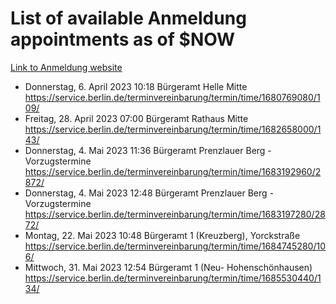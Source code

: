 # List of available Anmeldung appointments as of $NOW
[Link to Anmeldung website](https://service.berlin.de/terminvereinbarung/termin/tag.php?termin=1&anliegen[]=120686&dienstleisterlist=122210,122217,327316,122219,327312,122227,327314,122231,327346,122243,327348,122254,122252,329742,122260,329745,122262,329748,122271,327278,122273,327274,122277,327276,330436,122280,327294,122282,327290,122284,327292,122291,327270,122285,327266,122286,327264,122296,327268,150230,329760,122297,327286,122294,327284,122312,329763,122314,329775,122304,327330,122311,327334,122309,327332,317869,122281,327352,122279,329772,122283,122276,327324,122274,327326,122267,329766,122246,327318,122251,327320,122257,327322,122208,327298,122226,327300&herkunft=http%3A%2F%2Fservice.berlin.de%2Fdienstleistung%2F120686%2F)
- Donnerstag, 6. April 2023 10:18 Bürgeramt Helle Mitte https://service.berlin.de/terminvereinbarung/termin/time/1680769080/109/
- Freitag, 28. April 2023 07:00 Bürgeramt Rathaus Mitte https://service.berlin.de/terminvereinbarung/termin/time/1682658000/143/
- Donnerstag, 4. Mai 2023 11:36 Bürgeramt Prenzlauer Berg - Vorzugstermine https://service.berlin.de/terminvereinbarung/termin/time/1683192960/2872/
- Donnerstag, 4. Mai 2023 12:48 Bürgeramt Prenzlauer Berg - Vorzugstermine https://service.berlin.de/terminvereinbarung/termin/time/1683197280/2872/
- Montag, 22. Mai 2023 10:48 Bürgeramt 1 (Kreuzberg), Yorckstraße https://service.berlin.de/terminvereinbarung/termin/time/1684745280/106/
- Mittwoch, 31. Mai 2023 12:54 Bürgeramt 1 (Neu- Hohenschönhausen) https://service.berlin.de/terminvereinbarung/termin/time/1685530440/134/
